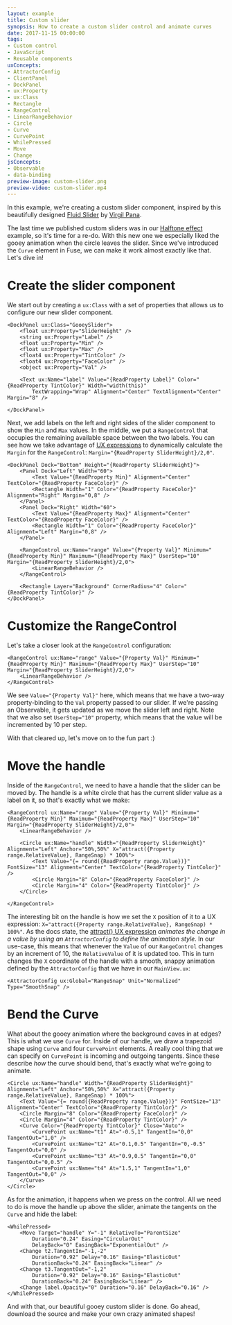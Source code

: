 ```yaml
---
layout: example
title: Custom slider
synopsis: How to create a custom slider control and animate curves
date: 2017-11-15 00:00:00
tags:
- Custom control
- JavaScript
- Reusable components
uxConcepts:
- AttractorConfig
- ClientPanel
- DockPanel
- ux:Property
- ux:Class
- Rectangle
- RangeControl
- LinearRangeBehavior
- Circle
- Curve
- CurvePoint
- WhilePressed
- Move
- Change
jsConcepts:
- Observable
- data-binding
preview-image: custom-slider.png
preview-video: custom-slider.mp4
---
```

In this example, we're creating a custom slider component, inspired by this beautifully designed [Fluid Slider](https://dribbble.com/shots/3868232-ios-Fluid-Slider-ui-ux) by [Virgil Pana](https://dribbble.com/virgilpana).

The last time we published custom sliders was in our [Halftone effect](https://fuse-open.github.io/examples/halftone-effect) example, so it's time for a re-do. With this new one we especially liked the gooey animation when the circle leaves the slider. Since we've introduced the `Curve` element in Fuse, we can make it work almost exactly like that. Let's dive in!

# Create the slider component

We start out by creating a `ux:Class` with a set of properties that allows us to configure our new slider component.
```
<DockPanel ux:Class="GooeySlider">
    <float ux:Property="SliderHeight" />
    <string ux:Property="Label" />
    <float ux:Property="Min" />
    <float ux:Property="Max" />
    <float4 ux:Property="TintColor" />
    <float4 ux:Property="FaceColor" />
    <object ux:Property="Val" />

    <Text ux:Name="label" Value="{ReadProperty Label}" Color="{ReadProperty TintColor}" Width="width(this)"
        TextWrapping="Wrap" Alignment="Center" TextAlignment="Center" Margin="8" />

</DockPanel>
```
Next, we add labels on the left and right sides of the slider component to show the `Min` and `Max` values. In the middle, we put a `RangeControl` that occupies the remaining available space between the two labels. You can see how we take advantage of [UX expressions](https://fuse-open.github.io/docs/ux-markup/expressions) to dynamically calculate the `Margin` for the `RangeControl`: `Margin="{ReadProperty SliderHeight}/2,0"`.
```
<DockPanel Dock="Bottom" Height="{ReadProperty SliderHeight}">
    <Panel Dock="Left" Width="60">
        <Text Value="{ReadProperty Min}" Alignment="Center" TextColor="{ReadProperty FaceColor}" />
        <Rectangle Width="1" Color="{ReadProperty FaceColor}" Alignment="Right" Margin="0,8" />
    </Panel>
    <Panel Dock="Right" Width="60">
        <Text Value="{ReadProperty Max}" Alignment="Center" TextColor="{ReadProperty FaceColor}" />
        <Rectangle Width="1" Color="{ReadProperty FaceColor}" Alignment="Left" Margin="0,8" />
    </Panel>

    <RangeControl ux:Name="range" Value="{Property Val}" Minimum="{ReadProperty Min}" Maximum="{ReadProperty Max}" UserStep="10" Margin="{ReadProperty SliderHeight}/2,0">
        <LinearRangeBehavior />
    </RangeControl>

    <Rectangle Layer="Background" CornerRadius="4" Color="{ReadProperty TintColor}" />
</DockPanel>
```

# Customize the RangeControl

Let's take a closer look at the `RangeControl` configuration:
```
<RangeControl ux:Name="range" Value="{Property Val}" Minimum="{ReadProperty Min}" Maximum="{ReadProperty Max}" UserStep="10" Margin="{ReadProperty SliderHeight}/2,0">
    <LinearRangeBehavior />
</RangeControl>
```
We see `Value="{Property Val}"` here, which means that we have a two-way property-binding to the `Val` property passed to our slider. If we're passing an Observable, it gets updated as we move the slider left and right. Note that we also set `UserStep="10"` property, which means that the value will be incremented by 10 per step.

With that cleared up, let's move on to the fun part :)

# Move the handle

Inside of the `RangeControl`, we need to have a handle that the slider can be moved by. The handle is a white circle that has the current slider value as a label on it, so that's exactly what we make:
```
<RangeControl ux:Name="range" Value="{Property Val}" Minimum="{ReadProperty Min}" Maximum="{ReadProperty Max}" UserStep="10" Margin="{ReadProperty SliderHeight}/2,0">
    <LinearRangeBehavior />

    <Circle ux:Name="handle" Width="{ReadProperty SliderHeight}" Alignment="Left" Anchor="50%,50%" X="attract({Property range.RelativeValue}, RangeSnap) * 100%">
        <Text Value="{= round({ReadProperty range.Value})}" FontSize="13" Alignment="Center" TextColor="{ReadProperty TintColor}" />
        <Circle Margin="8" Color="{ReadProperty FaceColor}" />
        <Circle Margin="4" Color="{ReadProperty TintColor}" />
    </Circle>

</RangeControl>
```
The interesting bit on the handle is how we set the `X` position of it to a UX expression: `X="attract({Property range.RelativeValue}, RangeSnap) * 100%"`. As the docs state, the [attract() UX expression](https://fuse-open.github.io/docs/ux-markup/expressions#misc) _animates the change in a value by using an `AttractorConfig` to define the animation style_. In our use-case, this means that whenever the `Value` of our `RangeControl` changes by an increment of 10, the `RelativeValue` of it is updated too. This in turn changes the `X` coordinate of the handle with a smooth, snappy animation defined by the `AttractorConfig` that we have in our `MainView.ux`:
```
<AttractorConfig ux:Global="RangeSnap" Unit="Normalized" Type="SmoothSnap" />
```

# Bend the Curve

What about the gooey animation where the background caves in at edges? This is what we use `Curve` for. Inside of our handle, we draw a trapezoid shape using `Curve` and four `CurvePoint` elements. A really cool thing that we can specify on `CurvePoint` is incoming and outgoing tangents. Since these describe _how_ the curve should bend, that's exactly what we're going to animate.
```
<Circle ux:Name="handle" Width="{ReadProperty SliderHeight}" Alignment="Left" Anchor="50%,50%" X="attract({Property range.RelativeValue}, RangeSnap) * 100%">
    <Text Value="{= round({ReadProperty range.Value})}" FontSize="13" Alignment="Center" TextColor="{ReadProperty TintColor}" />
    <Circle Margin="8" Color="{ReadProperty FaceColor}" />
    <Circle Margin="4" Color="{ReadProperty TintColor}" />
    <Curve Color="{ReadProperty TintColor}" Close="Auto">
        <CurvePoint ux:Name="t1" At="-0.5,1" TangentIn="0,0" TangentOut="1,0" />
        <CurvePoint ux:Name="t2" At="0.1,0.5" TangentIn="0,-0.5" TangentOut="0,0" />
        <CurvePoint ux:Name="t3" At="0.9,0.5" TangentIn="0,0" TangentOut="0,0.5" />
        <CurvePoint ux:Name="t4" At="1.5,1" TangentIn="1,0" TangentOut="0,0" />
    </Curve>
</Circle>
```
As for the animation, it happens when we press on the control. All we need to do is move the handle up above the slider, animate the tangents on the `Curve` and hide the label:
```
<WhilePressed>
    <Move Target="handle" Y="-1" RelativeTo="ParentSize"
        Duration="0.24" Easing="CircularOut"
        DelayBack="0" EasingBack="ExponentialOut" />
    <Change t2.TangentIn="-1,-2"
        Duration="0.92" Delay="0.16" Easing="ElasticOut"
        DurationBack="0.24" EasingBack="Linear" />
    <Change t3.TangentOut="-1,2"
        Duration="0.92" Delay="0.16" Easing="ElasticOut"
        DurationBack="0.24" EasingBack="Linear" />
    <Change label.Opacity="0" Duration="0.16" DelayBack="0.16" />
</WhilePressed>
```
And with that, our beautiful gooey custom slider is done. Go ahead, download the source and make your own crazy animated shapes!
